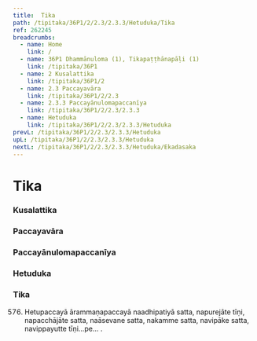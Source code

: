 ```yaml
---
title:  Tika
path: /tipitaka/36P1/2/2.3/2.3.3/Hetuduka/Tika
ref: 262245
breadcrumbs:
  - name: Home
    link: /
  - name: 36P1 Dhammānuloma (1), Tikapaṭṭhānapāḷi (1)
    link: /tipitaka/36P1
  - name: 2 Kusalattika
    link: /tipitaka/36P1/2
  - name: 2.3 Paccayavāra
    link: /tipitaka/36P1/2/2.3
  - name: 2.3.3 Paccayānulomapaccanīya
    link: /tipitaka/36P1/2/2.3/2.3.3
  - name: Hetuduka
    link: /tipitaka/36P1/2/2.3/2.3.3/Hetuduka
prevL: /tipitaka/36P1/2/2.3/2.3.3/Hetuduka
upL: /tipitaka/36P1/2/2.3/2.3.3/Hetuduka
nextL: /tipitaka/36P1/2/2.3/2.3.3/Hetuduka/Ekadasaka
---
```


# Tika

### Kusalattika

### Paccayavāra

### Paccayānulomapaccanīya

### Hetuduka

### Tika

576. Hetupaccayā ārammaṇapaccayā naadhipatiyā satta, napurejāte tīṇi, napacchājāte satta, naāsevane satta, nakamme satta, navipāke satta, navippayutte tīṇi…pe… .


